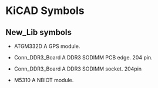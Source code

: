 # KiCAD Symbols
## New_Lib symbols

- ATGM332D
  A GPS module.

- Conn_DDR3_Board
  A DDR3 SODIMM PCB edge. 204 pin.
  
- Conn_DDR3_Board
  A DDR3 SODIMM socket. 204pin
  
- M5310
  A NBIOT module.
  
## 
